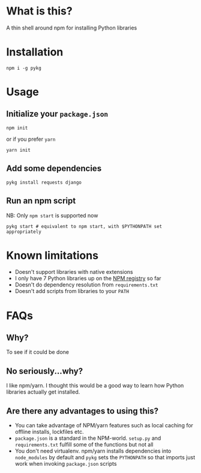 # What is this?

A thin shell around npm for installing Python libraries


# Installation

    npm i -g pykg

# Usage

## Initialize your `package.json`

    npm init

or if you prefer `yarn`

    yarn init

## Add some dependencies

    pykg install requests django

## Run an npm script

NB: Only `npm start` is supported now

    pykg start # equivalent to npm start, with $PYTHONPATH set appropriately


# Known limitations

* Doesn't support libraries with native extensions
* I only have 7 Python libraries up on the [NPM registry](https://www.npmjs.com/org/pypi) so far
* Doesn't do dependency resolution from `requirements.txt`
* Doesn't add scripts from libraries to your `PATH`


# FAQs

## Why?

To see if it could be done



## No seriously...why?

I like npm/yarn. I thought this would be a good way to learn how Python libraries actually get installed.



## Are there any advantages to using this?

* You can take advantage of NPM/yarn features such as local caching for offline installs, lockfiles etc.
* `package.json` is a standard in the NPM-world. `setup.py` and `requirements.txt` fulfill some of the functions but not all
* You don't need virtualenv. npm/yarn installs dependencies into `node_modules` by default and `pykg` sets the `PYTHONPATH` so that imports just work when invoking `package.json` scripts
